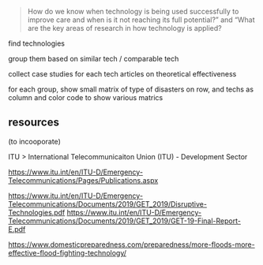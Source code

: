 > How do we know when technology is being used successfully to improve care and when is it not reaching its full potential?” and “What are the key areas of research in how technology is applied?

find technologies

group them based on similar tech / comparable tech

collect case studies for each tech
articles on theoretical effectiveness

for each group, show small matrix of type of disasters on row, and techs as column and color code
  to show various matrics


## resources

(to incooporate)

ITU > International Telecommunicaiton Union (ITU) - Development Sector

https://www.itu.int/en/ITU-D/Emergency-Telecommunications/Pages/Publications.aspx

https://www.itu.int/en/ITU-D/Emergency-Telecommunications/Documents/2019/GET_2019/Disruptive-Technologies.pdf
https://www.itu.int/en/ITU-D/Emergency-Telecommunications/Documents/2019/GET_2019/GET-19-Final-Report-E.pdf

https://www.domesticpreparedness.com/preparedness/more-floods-more-effective-flood-fighting-technology/



